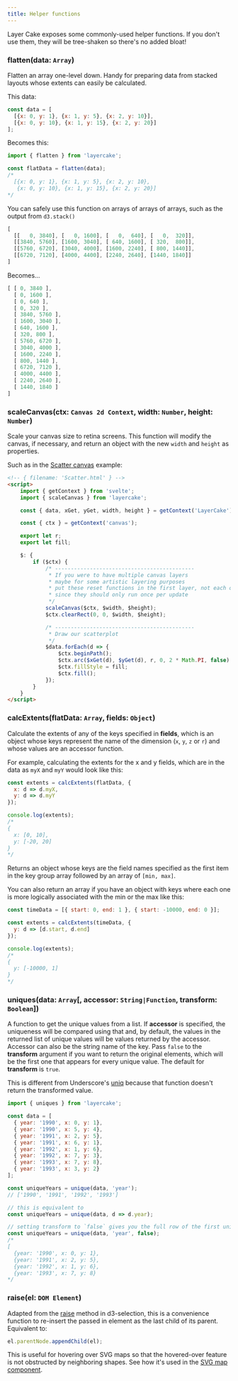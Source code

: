 ```yaml
---
title: Helper functions
---
```


Layer Cake exposes some commonly-used helper functions. If you don't use them, they will be tree-shaken so there's no added bloat!

### flatten(data: `Array`)

Flatten an array one-level down. Handy for preparing data from stacked layouts whose extents can easily be calculated.

This data:

```js
const data = [
  [{x: 0, y: 1}, {x: 1, y: 5}, {x: 2, y: 10}],
  [{x: 0, y: 10}, {x: 1, y: 15}, {x: 2, y: 20}]
];
```

Becomes this:

```js
import { flatten } from 'layercake';

const flatData = flatten(data);
/*
  [{x: 0, y: 1}, {x: 1, y: 5}, {x: 2, y: 10},
   {x: 0, y: 10}, {x: 1, y: 15}, {x: 2, y: 20}]
*/
```

You can safely use this function on arrays of arrays of arrays, such as the output from `d3.stack()`

```js
[
  [[   0, 3840], [   0, 1600], [   0,  640], [   0,  320]],
  [[3840, 5760], [1600, 3040], [ 640, 1600], [ 320,  800]],
  [[5760, 6720], [3040, 4000], [1600, 2240], [ 800, 1440]],
  [[6720, 7120], [4000, 4400], [2240, 2640], [1440, 1840]]
]
```

Becomes...

```js
[ [ 0, 3840 ],
  [ 0, 1600 ],
  [ 0, 640 ],
  [ 0, 320 ],
  [ 3840, 5760 ],
  [ 1600, 3040 ],
  [ 640, 1600 ],
  [ 320, 800 ],
  [ 5760, 6720 ],
  [ 3040, 4000 ],
  [ 1600, 2240 ],
  [ 800, 1440 ],
  [ 6720, 7120 ],
  [ 4000, 4400 ],
  [ 2240, 2640 ],
  [ 1440, 1840 ]
]
```

### scaleCanvas(ctx: `Canvas 2d Context`, width: `Number`, height: `Number`)

Scale your canvas size to retina screens. This function will modify the canvas, if necessary, and return an object with the new `width` and `height` as properties.

Such as in the [Scatter canvas](/example/Scatter) example:

```html
<!-- { filename: 'Scatter.html' } -->
<script>
	import { getContext } from 'svelte';
	import { scaleCanvas } from 'layercake';

	const { data, xGet, yGet, width, height } = getContext('LayerCake');

	const { ctx } = getContext('canvas');

	export let r;
	export let fill;

	$: {
		if ($ctx) {
			/* --------------------------------------------
			 * If you were to have multiple canvas layers
			 * maybe for some artistic layering purposes
			 * put these reset functions in the first layer, not each one
			 * since they should only run once per update
			 */
			scaleCanvas($ctx, $width, $height);
			$ctx.clearRect(0, 0, $width, $height);

			/* --------------------------------------------
			 * Draw our scatterplot
			 */
			$data.forEach(d => {
				$ctx.beginPath();
				$ctx.arc($xGet(d), $yGet(d), r, 0, 2 * Math.PI, false);
				$ctx.fillStyle = fill;
				$ctx.fill();
			});
		}
	}
</script>
```

### calcExtents(flatData: `Array`, fields: `Object`)

Calculate the extents of any of the keys specified in **fields**, which is an object whose keys represent the name of the dimension (`x`, `y`, `z` or `r`) and whose values are an accessor function.

For example, calculating the extents for the x and y fields, which are in the data as `myX` and `myY` would look like this:

```js
const extents = calcExtents(flatData, {
  x: d => d.myX,
  y: d => d.myY
});

console.log(extents);
/*
{
  x: [0, 10],
  y: [-20, 20]
}
*/
```

Returns an object whose keys are the field names specified as the first item in the key group array followed by an array of `[min, max]`.

You can also return an array if you have an object with keys where each one is more logically associated with the min or the max like this:

```js
const timeData = [{ start: 0, end: 1 }, { start: -10000, end: 0 }];

const extents = calcExtents(timeData, {
  y: d => [d.start, d.end]
});

console.log(extents);
/*
{
  y: [-10000, 1]
}
*/
```

### uniques(data: `Array`[, accessor: `String|Function`, transform: `Boolean`])

A function to get the unique values from a list. If **accessor** is specified, the uniqueness will be compared using that and, by default, the values in the returned list of unique values will be values returned by the accessor. Accessor can also be the string name of the key. Pass `false` to the **transform** argument if you want to return the original elements, which will be the first one that appears for every unique value. The default for **transform** is `true`.

This is different from Underscore's [uniq](https://underscorejs.org/#uniq) because that function doesn't return the transformed value.

```js
import { uniques } from 'layercake';

const data = [
  { year: '1990', x: 0, y: 1},
  { year: '1990', x: 5, y: 4},
  { year: '1991', x: 2, y: 5},
  { year: '1991', x: 6, y: 1},
  { year: '1992', x: 1, y: 6},
  { year: '1992', x: 7, y: 3},
  { year: '1993', x: 7, y: 8},
  { year: '1993', x: 3, y: 2}
];

const uniqueYears = unique(data, 'year');
// ['1990', '1991', '1992', '1993']

// this is equivalent to
const uniqueYears = unique(data, d => d.year);

// setting transform to `false` gives you the full row of the first unique element
const uniqueYears = unique(data, 'year', false);
/*
[
  {year: '1990', x: 0, y: 1},
  {year: '1991', x: 2, y: 5},
  {year: '1992', x: 1, y: 6},
  {year: '1993', x: 7, y: 8}
*/
```

### raise(el: `DOM Element`)

Adapted from the [raise](https://github.com/d3/d3-selection#selection_raise) method in d3-selection, this is a convenience function to re-insert the passed in element as the last child of its parent. Equivalent to:

```js
el.parentNode.appendChild(el);
```

This is useful for hovering over SVG maps so that the hovered-over feature is not obstructed by neighboring shapes. See how it's used in the [SVG map component](/example/MapSvg).
